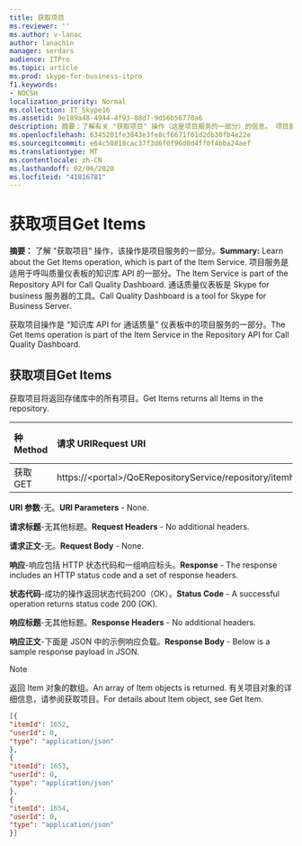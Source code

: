 ```yaml
---
title: 获取项目
ms.reviewer: ''
ms.author: v-lanac
author: lanachin
manager: serdars
audience: ITPro
ms.topic: article
ms.prod: skype-for-business-itpro
f1.keywords:
- NOCSH
localization_priority: Normal
ms.collection: IT_Skype16
ms.assetid: 9e189a48-4944-4f93-88d7-9d56b56770a6
description: 摘要：了解有关 "获取项目" 操作（这是项目服务的一部分）的信息。 项目服务是适用于呼叫质量仪表板的知识库 API 的一部分。 通话质量仪表板是 Skype for business 服务器的工具。
ms.openlocfilehash: 6345201fe3843e3fe8cf6671f01d2db30fb4e22e
ms.sourcegitcommit: e64c50818cac37f3d6f0f96d0d4ff0f4bba24aef
ms.translationtype: MT
ms.contentlocale: zh-CN
ms.lasthandoff: 02/06/2020
ms.locfileid: "41816781"
---
```

# <a name="get-items"></a><span data-ttu-id="3f875-105">获取项目</span><span class="sxs-lookup"><span data-stu-id="3f875-105">Get Items</span></span>
 
<span data-ttu-id="3f875-106">**摘要：** 了解 "获取项目" 操作，该操作是项目服务的一部分。</span><span class="sxs-lookup"><span data-stu-id="3f875-106">**Summary:** Learn about the Get Items operation, which is part of the Item Service.</span></span> <span data-ttu-id="3f875-107">项目服务是适用于呼叫质量仪表板的知识库 API 的一部分。</span><span class="sxs-lookup"><span data-stu-id="3f875-107">The Item Service is part of the Repository API for Call Quality Dashboard.</span></span> <span data-ttu-id="3f875-108">通话质量仪表板是 Skype for business 服务器的工具。</span><span class="sxs-lookup"><span data-stu-id="3f875-108">Call Quality Dashboard is a tool for Skype for Business Server.</span></span>
  
<span data-ttu-id="3f875-109">获取项目操作是 "知识库 API for 通话质量" 仪表板中的项目服务的一部分。</span><span class="sxs-lookup"><span data-stu-id="3f875-109">The Get Items operation is part of the Item Service in the Repository API for Call Quality Dashboard.</span></span>
  
## <a name="get-items"></a><span data-ttu-id="3f875-110">获取项目</span><span class="sxs-lookup"><span data-stu-id="3f875-110">Get Items</span></span>

<span data-ttu-id="3f875-111">获取项目将返回存储库中的所有项目。</span><span class="sxs-lookup"><span data-stu-id="3f875-111">Get Items returns all Items in the repository.</span></span>
  
|<span data-ttu-id="3f875-112">**种**</span><span class="sxs-lookup"><span data-stu-id="3f875-112">**Method**</span></span>|<span data-ttu-id="3f875-113">**请求 URI**</span><span class="sxs-lookup"><span data-stu-id="3f875-113">**Request URI**</span></span>|<span data-ttu-id="3f875-114">**HTTP 版本**</span><span class="sxs-lookup"><span data-stu-id="3f875-114">**HTTP Version**</span></span>|
|:-----|:-----|:-----|
|<span data-ttu-id="3f875-115">获取</span><span class="sxs-lookup"><span data-stu-id="3f875-115">GET</span></span>  <br/> |<span data-ttu-id="3f875-116">https://\<portal\>/QoERepositoryService/repository/item</span><span class="sxs-lookup"><span data-stu-id="3f875-116">https://\<portal\>/QoERepositoryService/repository/item</span></span>  <br/> |<span data-ttu-id="3f875-117">HTTP/1。1</span><span class="sxs-lookup"><span data-stu-id="3f875-117">HTTP/1.1</span></span>  <br/> |
   
 <span data-ttu-id="3f875-118">**URI 参数**-无。</span><span class="sxs-lookup"><span data-stu-id="3f875-118">**URI Parameters** - None.</span></span>
  
 <span data-ttu-id="3f875-119">**请求标题**-无其他标题。</span><span class="sxs-lookup"><span data-stu-id="3f875-119">**Request Headers** - No additional headers.</span></span>
  
 <span data-ttu-id="3f875-120">**请求正文**-无。</span><span class="sxs-lookup"><span data-stu-id="3f875-120">**Request Body** - None.</span></span>
  
 <span data-ttu-id="3f875-121">**响应**-响应包括 HTTP 状态代码和一组响应标头。</span><span class="sxs-lookup"><span data-stu-id="3f875-121">**Response** - The response includes an HTTP status code and a set of response headers.</span></span>
  
 <span data-ttu-id="3f875-122">**状态代码**-成功的操作返回状态代码200（OK）。</span><span class="sxs-lookup"><span data-stu-id="3f875-122">**Status Code** - A successful operation returns status code 200 (OK).</span></span>
  
 <span data-ttu-id="3f875-123">**响应标题**-无其他标题。</span><span class="sxs-lookup"><span data-stu-id="3f875-123">**Response Headers** - No additional headers.</span></span>
  
 <span data-ttu-id="3f875-124">**响应正文**-下面是 JSON 中的示例响应负载。</span><span class="sxs-lookup"><span data-stu-id="3f875-124">**Response Body** - Below is a sample response payload in JSON.</span></span>
  
> [!NOTE]
> <span data-ttu-id="3f875-125">返回 Item 对象的数组。</span><span class="sxs-lookup"><span data-stu-id="3f875-125">An array of Item objects is returned.</span></span> <span data-ttu-id="3f875-126">有关项目对象的详细信息，请参阅获取项目。</span><span class="sxs-lookup"><span data-stu-id="3f875-126">For details about Item object, see Get Item.</span></span> 
  
```json
[{
"itemId": 1652,
"userId": 0,
"type": "application/json"
},
{
"itemId": 1653,
"userId": 0,
"type": "application/json"
},
{
"itemId": 1654,
"userId": 0,
"type": "application/json"
}]
```
